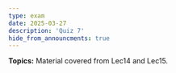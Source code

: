 ```yaml
---
type: exam
date: 2025-03-27
description: 'Quiz 7'
hide_from_announcments: true
---
```

**Topics:**
Material covered from Lec14 and Lec15.
